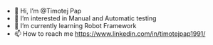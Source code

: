- 👋 Hi, I’m @Timotej Pap
- 👀 I’m interested in Manual and Automatic testing
- 🌱 I’m currently learning Robot Framework
- 📫 How to reach me https://www.linkedin.com/in/timotejpap1991/

<!---
timotejPap/timotejPap is a ✨ special ✨ repository because its `README.md` (this file) appears on your GitHub profile.
You can click the Preview link to take a look at your changes.
--->
